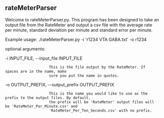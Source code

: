 ## rateMeterParser

Welcome to rateMeterParser.py. This program has been designed to take an output file from the RateMeter and output a csv file with the average rate per minute, standard deviation per minute and standard error per minute.

Example usage: ./rateMeterParser.py -i 'r1234 VTA GABA.txt' -o r1234

optional arguments:

  -i INPUT_FILE, --input_file INPUT_FILE

                        This is the file output by the RateMeter. If spaces are in the name, make
                        sure you put the name in quotes.

  -o OUTPUT_PREFIX, --output_prefix OUTPUT_PREFIX

                        This is the name you would like to use as the prefix to the output files. By default,
                        the prefix will be 'RateMeter' output files will be 'RateMeter_Per_Minute.csv' and
                        'RateMeter_Per_Ten_Seconds.csv' with no prefix.
